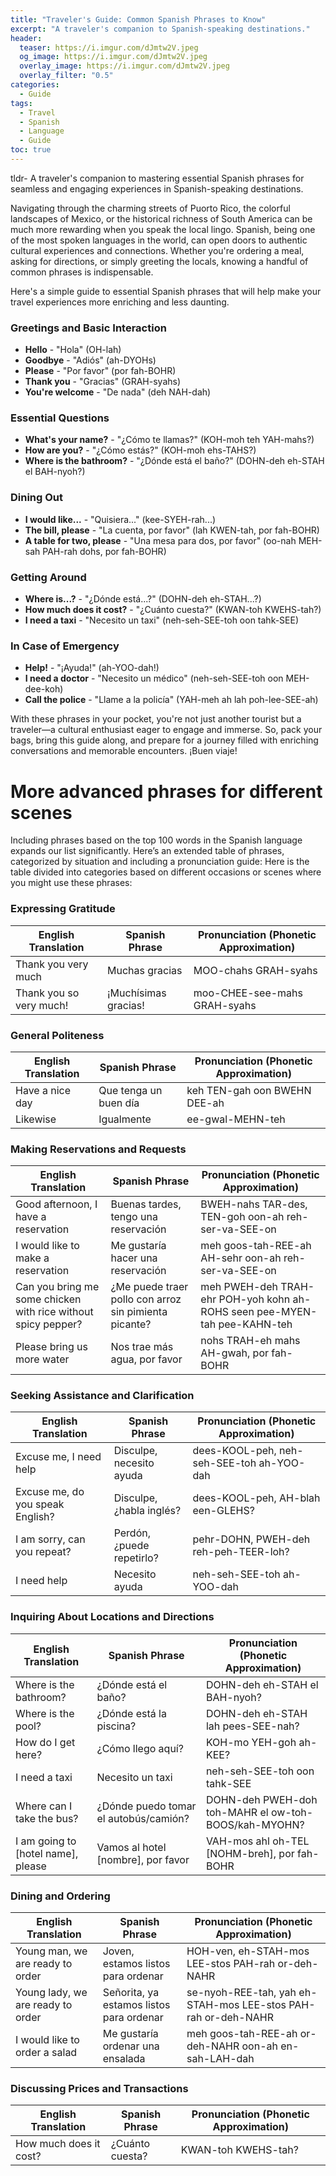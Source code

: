 ```yaml
---
title: "Traveler's Guide: Common Spanish Phrases to Know"
excerpt: "A traveler's companion to Spanish-speaking destinations."
header:
  teaser: https://i.imgur.com/dJmtw2V.jpeg
  og_image: https://i.imgur.com/dJmtw2V.jpeg
  overlay_image: https://i.imgur.com/dJmtw2V.jpeg
  overlay_filter: "0.5"
categories:
  - Guide
tags:
  - Travel
  - Spanish
  - Language
  - Guide
toc: true
---
```




tldr- A traveler's companion to mastering essential Spanish phrases for seamless and engaging experiences in Spanish-speaking destinations.


Navigating through the charming streets of Puorto Rico, the colorful landscapes of Mexico, or the historical richness of South America can be much more rewarding when you speak the local lingo. Spanish, being one of the most spoken languages in the world, can open doors to authentic cultural experiences and connections. Whether you're ordering a meal, asking for directions, or simply greeting the locals, knowing a handful of common phrases is indispensable. 

Here's a simple guide to essential Spanish phrases that will help make your travel experiences more enriching and less daunting.

### Greetings and Basic Interaction

- **Hello** - "Hola" (OH-lah)
- **Goodbye** - "Adiós" (ah-DYOHs)
- **Please** - "Por favor" (por fah-BOHR)
- **Thank you** - "Gracias" (GRAH-syahs)
- **You're welcome** - "De nada" (deh NAH-dah)

### Essential Questions

- **What's your name?** - "¿Cómo te llamas?" (KOH-moh teh YAH-mahs?)
- **How are you?** - "¿Cómo estás?" (KOH-moh ehs-TAHS?)
- **Where is the bathroom?** - "¿Dónde está el baño?" (DOHN-deh eh-STAH el BAH-nyoh?)

### Dining Out

- **I would like...** - "Quisiera..." (kee-SYEH-rah...)
- **The bill, please** - "La cuenta, por favor" (lah KWEN-tah, por fah-BOHR)
- **A table for two, please** - "Una mesa para dos, por favor" (oo-nah MEH-sah PAH-rah dohs, por fah-BOHR)

### Getting Around

- **Where is...?** - "¿Dónde está...?" (DOHN-deh eh-STAH...?)
- **How much does it cost?** - "¿Cuánto cuesta?" (KWAN-toh KWEHS-tah?)
- **I need a taxi** - "Necesito un taxi" (neh-seh-SEE-toh oon tahk-SEE)

### In Case of Emergency

- **Help!** - "¡Ayuda!" (ah-YOO-dah!)
- **I need a doctor** - "Necesito un médico" (neh-seh-SEE-toh oon MEH-dee-koh)
- **Call the police** - "Llame a la policía" (YAH-meh ah lah poh-lee-SEE-ah)

With these phrases in your pocket, you're not just another tourist but a traveler—a cultural enthusiast eager to engage and immerse. So, pack your bags, bring this guide along, and prepare for a journey filled with enriching conversations and memorable encounters. ¡Buen viaje!



# More advanced phrases for different scenes

Including phrases based on the top 100 words in the Spanish language expands our list significantly. Here’s an extended table of phrases, categorized by situation and including a pronunciation guide:
Here is the table divided into categories based on different occasions or scenes where you might use these phrases:

### Expressing Gratitude

| English Translation                       | Spanish Phrase                          | Pronunciation (Phonetic Approximation)    |
|------------------------------------------|-----------------------------------------|-------------------------------------------|
| Thank you very much                      | Muchas gracias                          | MOO-chahs GRAH-syahs                      |
| Thank you so very much!                  | ¡Muchísimas gracias!                    | moo-CHEE-see-mahs GRAH-syahs              |

### General Politeness

| English Translation                       | Spanish Phrase                          | Pronunciation (Phonetic Approximation)    |
|------------------------------------------|-----------------------------------------|-------------------------------------------|
| Have a nice day                          | Que tenga un buen día                   | keh TEN-gah oon BWEHN DEE-ah              |
| Likewise                                 | Igualmente                              | ee-gwal-MEHN-teh                           |

### Making Reservations and Requests

| English Translation                       | Spanish Phrase                          | Pronunciation (Phonetic Approximation)    |
|------------------------------------------|-----------------------------------------|-------------------------------------------|
| Good afternoon, I have a reservation     | Buenas tardes, tengo una reservación    | BWEH-nahs TAR-des, TEN-goh oon-ah reh-ser-va-SEE-on |
| I would like to make a reservation       | Me gustaría hacer una reservación       | meh goos-tah-REE-ah AH-sehr oon-ah reh-ser-va-SEE-on |
| Can you bring me some chicken with rice without spicy pepper? | ¿Me puede traer pollo con arroz sin pimienta picante? | meh PWEH-deh TRAH-ehr POH-yoh kohn ah-ROHS seen pee-MYEN-tah pee-KAHN-teh |
| Please bring us more water               | Nos trae más agua, por favor            | nohs TRAH-eh mahs AH-gwah, por fah-BOHR   |

### Seeking Assistance and Clarification

| English Translation                       | Spanish Phrase                          | Pronunciation (Phonetic Approximation)    |
|------------------------------------------|-----------------------------------------|-------------------------------------------|
| Excuse me, I need help                   | Disculpe, necesito ayuda                | dees-KOOL-peh, neh-seh-SEE-toh ah-YOO-dah |
| Excuse me, do you speak English?         | Disculpe, ¿habla inglés?                | dees-KOOL-peh, AH-blah een-GLEHS?         |
| I am sorry, can you repeat?              | Perdón, ¿puede repetirlo?               | pehr-DOHN, PWEH-deh reh-peh-TEER-loh?     |
| I need help                              | Necesito ayuda                          | neh-seh-SEE-toh ah-YOO-dah                |

### Inquiring About Locations and Directions

| English Translation                       | Spanish Phrase                          | Pronunciation (Phonetic Approximation)    |
|------------------------------------------|-----------------------------------------|-------------------------------------------|
| Where is the bathroom?                   | ¿Dónde está el baño?                    | DOHN-deh eh-STAH el BAH-nyoh?             |
| Where is the pool?                       | ¿Dónde está la piscina?                 | DOHN-deh eh-STAH lah pees-SEE-nah?        |
| How do I get here?                       | ¿Cómo llego aquí?                       | KOH-mo YEH-goh ah-KEE?                    |
| I need a taxi                            | Necesito un taxi                        | neh-seh-SEE-toh oon tahk-SEE              |
| Where can I take the bus?                | ¿Dónde puedo tomar el autobús/camión?   | DOHN-deh PWEH-doh toh-MAHR el ow-toh-BOOS/kah-MYOHN? |
| I am going to [hotel name], please       | Vamos al hotel [nombre], por favor      | VAH-mos ahl oh-TEL [NOHM-breh], por fah-BOHR |

### Dining and Ordering

| English Translation                       | Spanish Phrase                          | Pronunciation (Phonetic Approximation)    |
|------------------------------------------|-----------------------------------------|-------------------------------------------|
| Young man, we are ready to order         | Joven, estamos listos para ordenar      | HOH-ven, eh-STAH-mos LEE-stos PAH-rah or-deh-NAHR |
| Young lady, we are ready to order        | Señorita, ya estamos listos para ordenar| se-nyoh-REE-tah, yah eh-STAH-mos LEE-stos PAH-rah or-deh-NAHR |
| I would like to order a salad            | Me gustaría ordenar una ensalada        | meh goos-tah-REE-ah or-deh-NAHR oon-ah en-sah-LAH-dah |

### Discussing Prices and Transactions

| English Translation                       | Spanish Phrase                          | Pronunciation (Phonetic Approximation)    |
|------------------------------------------|-----------------------------------------|-------------------------------------------|
| How much does it cost?                   | ¿Cuánto cuesta?                         | KWAN-toh KWEHS-tah?                       |

